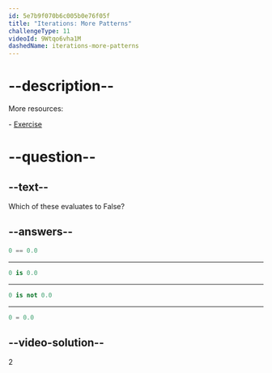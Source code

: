 ```yaml
---
id: 5e7b9f070b6c005b0e76f05f
title: "Iterations: More Patterns"
challengeType: 11
videoId: 9Wtqo6vha1M
dashedName: iterations-more-patterns
---
```


# --description--

More resources:

\- [Exercise](https://www.youtube.com/watch?v=kjxXZQw0uPg)

# --question--

## --text--

Which of these evaluates to False?

## --answers--

```python
0 == 0.0
```

---

```python
0 is 0.0
```

---

```python
0 is not 0.0
```

---

```python
0 = 0.0
```

## --video-solution--

2
